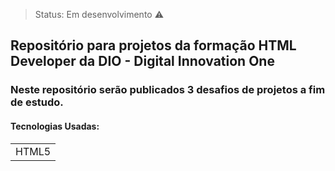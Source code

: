 >Status: Em desenvolvimento ⚠️

## Repositório para projetos da formação HTML Developer da DIO - Digital Innovation One
### Neste repositório serão publicados 3 desafios de projetos a fim de estudo.

<h4>Tecnologias Usadas:</h4>

<table>
 <tr>
   <td>HTML5</td>
 </tr>
